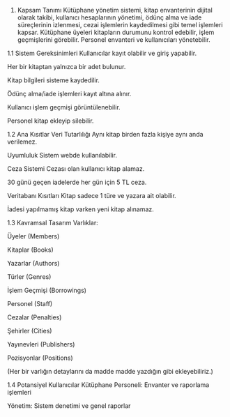 1. Kapsam Tanımı
Kütüphane yönetim sistemi, kitap envanterinin dijital olarak takibi, kullanıcı hesaplarının yönetimi, ödünç alma ve iade süreçlerinin izlenmesi, cezai işlemlerin kaydedilmesi gibi temel işlemleri kapsar.
Kütüphane üyeleri kitapların durumunu kontrol edebilir, işlem geçmişlerini görebilir. Personel envanteri ve kullanıcıları yönetebilir.

1.1 Sistem Gereksinimleri
Kullanıcılar kayıt olabilir ve giriş yapabilir.

Her bir kitaptan yalnızca bir adet bulunur.

Kitap bilgileri sisteme kaydedilir.

Ödünç alma/iade işlemleri kayıt altına alınır.

Kullanıcı işlem geçmişi görüntülenebilir.

Personel kitap ekleyip silebilir.

1.2 Ana Kısıtlar
Veri Tutarlılığı
Aynı kitap birden fazla kişiye aynı anda verilemez.

Uyumluluk
Sistem webde kullanılabilir.

Ceza Sistemi
Cezası olan kullanıcı kitap alamaz.

30 günü geçen iadelerde her gün için 5 TL ceza.

Veritabanı Kısıtları
Kitap sadece 1 türe ve yazara ait olabilir.

İadesi yapılmamış kitap varken yeni kitap alınamaz.

1.3 Kavramsal Tasarım
Varlıklar:

Üyeler (Members)

Kitaplar (Books)

Yazarlar (Authors)

Türler (Genres)

İşlem Geçmişi (Borrowings)

Personel (Staff)

Cezalar (Penalties)

Şehirler (Cities)

Yayınevleri (Publishers)

Pozisyonlar (Positions)

(Her bir varlığın detaylarını da madde madde yazdığın gibi ekleyebiliriz.)

1.4 Potansiyel Kullanıcılar
Kütüphane Personeli: Envanter ve raporlama işlemleri

Yönetim: Sistem denetimi ve genel raporlar
